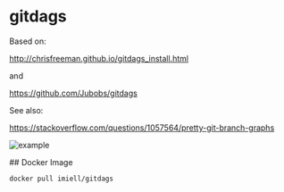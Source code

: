 # gitdags

Based on:

http://chrisfreeman.github.io/gitdags_install.html

and

https://github.com/Jubobs/gitdags 

See also:

https://stackoverflow.com/questions/1057564/pretty-git-branch-graphs

![example](https://i.stack.imgur.com/Tg7Kn.png)

## Docker Image

`docker pull imiell/gitdags`
